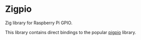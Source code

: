 # Zigpio

Zig library for Raspberry Pi GPIO.

This library contains direct bindings to the popular [pigpio](https://github.com/joan2937/pigpio) library.